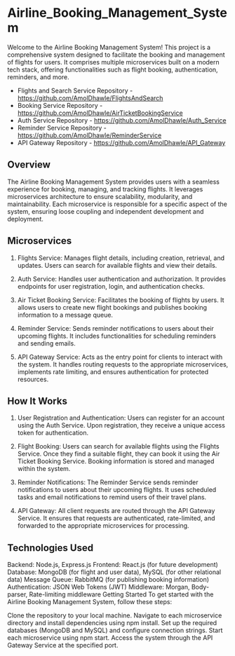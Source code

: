 # Airline_Booking_Management_System

Welcome to the Airline Booking Management System! This project is a comprehensive system designed to facilitate the booking and management of flights for users. It comprises multiple microservices built on a modern tech stack, offering functionalities such as flight booking, authentication, reminders, and more.

- Flights and Search Service Repository - https://github.com/AmolDhawle/FlightsAndSearch
- Booking Service Repository - https://github.com/AmolDhawle/AirTicketBookingService
- Auth Service Repository - https://github.com/AmolDhawle/Auth_Service
- Reminder Service Repository - https://github.com/AmolDhawle/ReminderService
- API Gateway Repository - https://github.com/AmolDhawle/API_Gateway


## Overview
The Airline Booking Management System provides users with a seamless experience for booking, managing, and tracking flights. It leverages microservices architecture to ensure scalability, modularity, and maintainability. Each microservice is responsible for a specific aspect of the system, ensuring loose coupling and independent development and deployment.

## Microservices
1. Flights Service: Manages flight details, including creation, retrieval, and updates. Users can search for available flights and view their details.

2. Auth Service: Handles user authentication and authorization. It provides endpoints for user registration, login, and authentication checks.

3. Air Ticket Booking Service: Facilitates the booking of flights by users. It allows users to create new flight bookings and publishes booking information to a message queue.

4. Reminder Service: Sends reminder notifications to users about their upcoming flights. It includes functionalities for scheduling reminders and sending emails.

5. API Gateway Service: Acts as the entry point for clients to interact with the system. It handles routing requests to the appropriate microservices, implements rate limiting, and ensures authentication for protected resources.

## How It Works
1. User Registration and Authentication: Users can register for an account using the Auth Service. Upon registration, they receive a unique access token for authentication.

2. Flight Booking: Users can search for available flights using the Flights Service. Once they find a suitable flight, they can book it using the Air Ticket Booking Service. Booking information is stored and managed within the system.

3. Reminder Notifications: The Reminder Service sends reminder notifications to users about their upcoming flights. It uses scheduled tasks and email notifications to remind users of their travel plans.

4. API Gateway: All client requests are routed through the API Gateway Service. It ensures that requests are authenticated, rate-limited, and forwarded to the appropriate microservices for processing.

## Technologies Used
Backend: Node.js, Express.js
Frontend: React.js (for future development)
Database: MongoDB (for flight and user data), MySQL (for other relational data)
Message Queue: RabbitMQ (for publishing booking information)
Authentication: JSON Web Tokens (JWT)
Middleware: Morgan, Body-parser, Rate-limiting middleware
Getting Started
To get started with the Airline Booking Management System, follow these steps:

Clone the repository to your local machine.
Navigate to each microservice directory and install dependencies using npm install.
Set up the required databases (MongoDB and MySQL) and configure connection strings.
Start each microservice using npm start.
Access the system through the API Gateway Service at the specified port.
